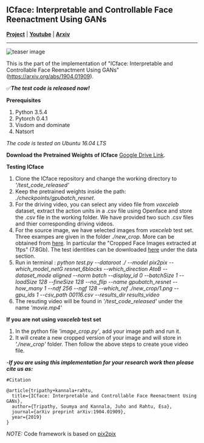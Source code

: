 ## ICface: Interpretable and Controllable Face Reenactment Using GANs ##

[**Project**](https://tutvision.github.io/icface/) | [**Youtube**](https://www.youtube.com/watch?v=VhWrAjI6z0M) | [**Arxiv**](https://arxiv.org/abs/1904.01909)
***
![](https://github.com/Blade6570/icface/blob/master/images/tease.png?raw=true "teaser image")

This is the part of the implementation of "ICface: Interpretable and Controllable Face Reenactment Using GANs" (https://arxiv.org/abs/1904.01909). 

:white_check_mark:**_The test code is released now!_**

**Prerequisites**
1. Python 3.5.4
2. Pytorch 0.4.1
3. Visdom and dominate 
4. Natsort

*The code is tested on Ubuntu 16.04 LTS* 

**Download the Pretrained Weights of ICface**
[Google Drive Link](https://drive.google.com/drive/folders/1jvD8R-Ggo3Seg2tF-JsqlOjwropVwN1S?usp=sharing). 

**Testing ICface**

1. Clone the ICface repository and change the working directory to *'/test_code_released'* 
2. Keep the pretrained weights inside the path: *./checkpoints/gpubatch_resnet*. 
3. For the driving video, you can select any video file from *voxceleb* dataset, extract the action units in a .csv file using Openface and store the .csv file in the working folder. We have provided two such .csv files and thier corresponding driving videos.
4. For the source image, we have selected images from *voxceleb* test set. Three exampes are given in the folder *./new_crop*. More can be obtained from [here](http://www.robots.ox.ac.uk/~vgg/research/CMBiometrics/). In particular the "Cropped Face Images extracted at 1fps" (7.8Gb). The test identities can be downloaded <a href="http://www.robots.ox.ac.uk/~vgg/research/unsup_learn_watch_faces/x2face.html">here</a> under the data section.
5. Run in terminal : *python test.py --dataroot ./ --model pix2pix --which_model_netG resnet_6blocks --which_direction AtoB --dataset_mode aligned --norm batch --display_id 0 --batchSize 1 --loadSize 128 --fineSize 128 --no_flip --name gpubatch_resnet --how_many 1 --ndf 256 --ngf 128 --which_ref ./new_crop/1.png --gpu_ids 1 --csv_path 00116.csv --results_dir results_video*
6. The resuting video will be found in *'/test_code_released'* under the name *'movie.mp4'*

**If you are not using *voxceleb* test set**
1. In the python file *'image_crop.py'*, add your image path and run it.
2. It will create a new cropped version of your image and will store in *'./new_crop'* folder. Then follow the above steps to create youe video file. 

-**_If you are using this implementation for your research work then please cite us as:_**
 
```
#Citation 

@article{tripathy+kannala+rahtu,
  title={ICface: Interpretable and Controllable Face Reenactment Using GANs},
  author={Tripathy, Soumya and Kannala, Juho and Rahtu, Esa},
  journal={arXiv preprint arXiv:1904.01909},
  year={2019}
}

```
*NOTE:* Code framework is based on [pix2pix](https://github.com/junyanz/pytorch-CycleGAN-and-pix2pix)

